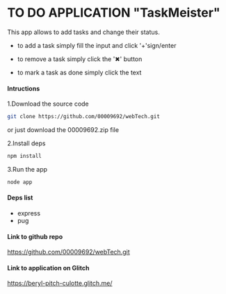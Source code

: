 # TO DO APPLICATION "TaskMeister"

This app allows to add tasks and change their status.

- to add a task simply fill the input and click '+'sign/enter

- to remove a task simply click the '✖' button

- to mark a task as done simply click the text

#### Intructions 
1.Download the source code

```bash
git clone https://github.com/00009692/webTech.git
```
or just download the 00009692.zip file

2.Install deps
```bash
npm install
```

3.Run the app
```bash
node app
```

#### Deps list
- express
- pug

#### Link to github repo
https://github.com/00009692/webTech.git

#### Link to application on Glitch
https://beryl-pitch-culotte.glitch.me/



